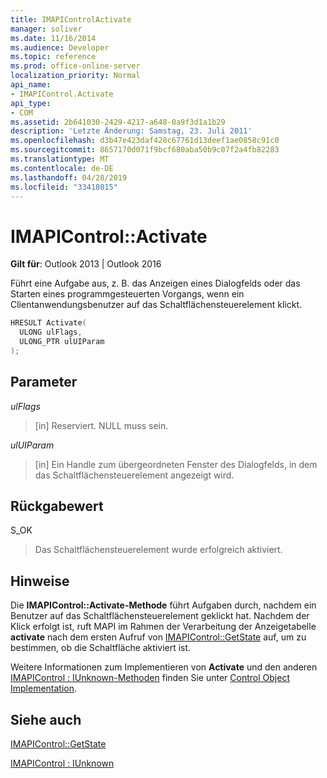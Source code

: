 ```yaml
---
title: IMAPIControlActivate
manager: soliver
ms.date: 11/16/2014
ms.audience: Developer
ms.topic: reference
ms.prod: office-online-server
localization_priority: Normal
api_name:
- IMAPIControl.Activate
api_type:
- COM
ms.assetid: 2b641030-2429-4217-a648-0a9f3d1a1b29
description: 'Letzte Änderung: Samstag, 23. Juli 2011'
ms.openlocfilehash: d3b47e423daf428c67761d13deef1ae0858c91c0
ms.sourcegitcommit: 8657170d071f9bcf680aba50b9c07f2a4fb82283
ms.translationtype: MT
ms.contentlocale: de-DE
ms.lasthandoff: 04/28/2019
ms.locfileid: "33418015"
---
```

# <a name="imapicontrolactivate"></a>IMAPIControl::Activate

  
  
**Gilt für**: Outlook 2013 | Outlook 2016 
  
Führt eine Aufgabe aus, z. B. das Anzeigen eines Dialogfelds oder das Starten eines programmgesteuerten Vorgangs, wenn ein Clientanwendungsbenutzer auf das Schaltflächensteuerelement klickt.
  
```cpp
HRESULT Activate(
  ULONG ulFlags,
  ULONG_PTR ulUIParam
);
```

## <a name="parameters"></a>Parameter

 _ulFlags_
  
> [in] Reserviert. NULL muss sein.
    
 _ulUIParam_
  
> [in] Ein Handle zum übergeordneten Fenster des Dialogfelds, in dem das Schaltflächensteuerelement angezeigt wird.
    
## <a name="return-value"></a>Rückgabewert

S_OK 
  
> Das Schaltflächensteuerelement wurde erfolgreich aktiviert.
    
## <a name="remarks"></a>Hinweise

Die **IMAPIControl::Activate-Methode** führt Aufgaben durch, nachdem ein Benutzer auf das Schaltflächensteuerelement geklickt hat. Nachdem der Klick erfolgt ist, ruft MAPI im Rahmen der Verarbeitung der Anzeigetabelle **activate** nach dem ersten Aufruf von [IMAPIControl::GetState](imapicontrol-getstate.md) auf, um zu bestimmen, ob die Schaltfläche aktiviert ist. 
  
Weitere Informationen zum Implementieren von **Activate** und den anderen [IMAPIControl : IUnknown-Methoden](imapicontroliunknown.md) finden Sie unter [Control Object Implementation](control-object-implementation.md).
  
## <a name="see-also"></a>Siehe auch



[IMAPIControl::GetState](imapicontrol-getstate.md)
  
[IMAPIControl : IUnknown](imapicontroliunknown.md)

